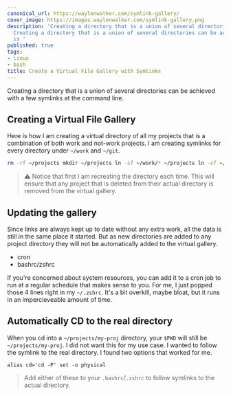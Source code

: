 ```yaml
---
canonical_url: https://waylonwalker.com/symlink-gallery/
cover_image: https://images.waylonwalker.com/symlink-gallery.png
description: 'Creating a directory that is a union of several directories can be achieved
  Creating a directory that is a union of several directories can be achieved Here
  is '
published: true
tags:
- linux
- bash
title: Create a Virtual File Gallery with Symlinks
---
```


Creating a directory that is a union of several directories can be achieved with a few symlinks at the command line.

## Creating a Virtual File Gallery

Here is how I am creating a virtual directory of all my projects that is a combination of both work and not-work projects.  I am creating symlinks for every directory under `~/work` and `~/git`.

```bash
rm -rf ~/projects mkdir ~/projects ln -sf ~/work/* ~/projects ln -sf ~/git/* ~/projects
```

> ⚠ Notice that first I am recreating the directory each time. This will ensure
> that any project that is deleted from their actual directory is removed from
> the virtual gallery.
 
## Updating the gallery

Since links are always kept up to date without any extra work, all the data is still in the same place it started.  But as new directories are added to any project directory they will not be automatically added to the virtual gallery.

* cron
* bashrc/zshrc

If you're concerned about system resources, you can add it to a cron job to run at a regular schedule that makes sense to you.  For me, I just popped those 4 lines right in my `~/.zshrc`.  It's a bit overkill, maybe bloat, but it runs in an impercieveable amount of time.

## Automatically CD to the real directory

When you cd into a `~/projects/my-proj` directory, your `$PWD` will still be
`~/projects/my-proj`.  I did not want this for my use case.  I wanted to follow
the symlink to the real directory.  I found two options that worked for me.

```
alias cd='cd -P' set -o physical
```

> Add either of these to your `.bashrc`/`.zshrc` to follow symlinks to the
> actual directory.